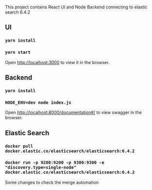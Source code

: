 This project contains React UI and Node Backend connecting to elastic search 6.4.2

## UI

### `yarn install`
### `yarn start`
Open [http://localhost:3000](http://localhost:3000) to view it in the browser.

## Backend

### `yarn install`
### `NODE_ENV=dev node index.js`
Open [http://localhost:8000/documentation#/](http://localhost:8000/documentation#/) to view swagger in the browser.

## Elastic Search

### `docker pull docker.elastic.co/elasticsearch/elasticsearch:6.4.2`
### `docker run -p 9200:9200 -p 9300:9300 -e "discovery.type=single-node" docker.elastic.co/elasticsearch/elasticsearch:6.4.2`

Some changes to check the merge automation